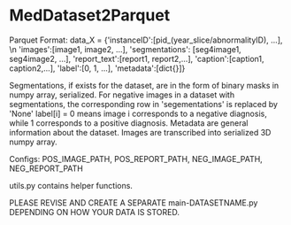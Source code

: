 # MedDataset2Parquet

Parquet Format:
 data_X = {'instanceID':[pid_(year_slice/abnormalityID), ...], \n
'images':[image1, image2, ...],
'segmentations': [seg4image1, seg4image2, ...],
'report_text':[report1, report2,...],
'caption':[caption1, caption2,...],
'label':[0, 1, ...],
'metadata':[dict{}]}

Segmentations, if exists for the dataset, are in the form of binary masks in numpy array, serialized.
For negative images in a dataset with segmentations, the corresponding row in 'segementations' is replaced by 'None'
label[i] = 0 means image i corresponds to a negative diagnosis, while 1 corresponds to a positive diagnosis.
Metadata are general information about the dataset.
Images are transcribed into serialized 3D numpy array.

Configs: POS_IMAGE_PATH, POS_REPORT_PATH, NEG_IMAGE_PATH, NEG_REPORT_PATH

utils.py contains helper functions.

PLEASE REVISE AND CREATE A SEPARATE main-DATASETNAME.py DEPENDING ON HOW YOUR DATA IS STORED.
